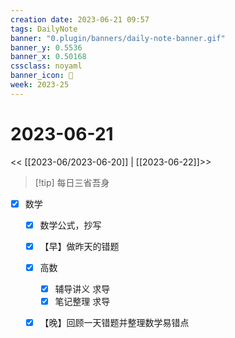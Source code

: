 ```yaml
---
creation date: 2023-06-21 09:57
tags: DailyNote
banner: "0.plugin/banners/daily-note-banner.gif"
banner_y: 0.5536
banner_x: 0.50168
cssclass: noyaml
banner_icon: 💌
week: 2023-25
---
```


# 2023-06-21

<< [[2023-06/2023-06-20]] | [[2023-06-22]]>>


> [!tip] 每日三省吾身
> 


- [x] 数学
	- [x] 数学公式，抄写
	- [x] 【早】做昨天的错题
	- [x] 高数
		- [x] 辅导讲义 求导
		- [x] 笔记整理 求导
	- [x] 【晚】回顾一天错题并整理数学易错点



